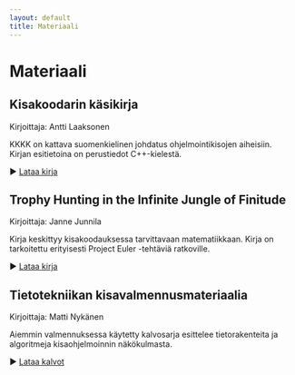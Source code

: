 ```yaml
---
layout: default
title: Materiaali
---
```


# Materiaali
## Kisakoodarin käsikirja

Kirjoittaja: Antti Laaksonen

KKKK on kattava suomenkielinen johdatus ohjelmointikisojen aiheisiin. Kirjan esitietoina on perustiedot C++-kielestä.

▶ [Lataa kirja](http://kisakoodaus.fi/kkkk.pdf)
## Trophy Hunting in the Infinite Jungle of Finitude

Kirjoittaja: Janne Junnila

Kirja keskittyy kisakoodauksessa tarvittavaan matematiikkaan. Kirja on tarkoitettu erityisesti Project Euler -tehtäviä ratkoville.

▶ [Lataa kirja](http://kisakoodaus.fi/trophy.pdf)
## Tietotekniikan kisavalmennusmateriaalia

Kirjoittaja: Matti Nykänen

Aiemmin valmennuksessa käytetty kalvosarja esittelee tietorakenteita ja algoritmeja kisaohjelmoinnin näkökulmasta.

▶ [Lataa kalvot](http://kisakoodaus.fi/kalvot.pdf)